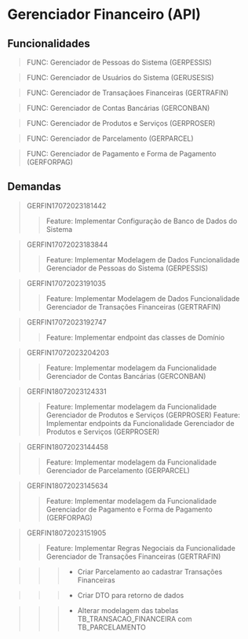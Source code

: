 # Gerenciador Financeiro (API)

## Funcionalidades

> FUNC: Gerenciador de Pessoas do Sistema (GERPESSIS)

> FUNC: Gerenciador de Usuários do Sistema (GERUSESIS)

> FUNC: Gerenciador de Transaçãoes Financeiras (GERTRAFIN)

> FUNC: Gerenciador de Contas Bancárias (GERCONBAN)

> FUNC: Gerenciador de Produtos e Serviços (GERPROSER)

> FUNC: Gerenciador de Parcelamento (GERPARCEL)

> FUNC: Gerenciador de Pagamento e Forma de Pagamento (GERFORPAG)

## Demandas
	
> GERFIN17072023181442
>> Feature: Implementar Configuração de Banco de Dados do Sistema

> GERFIN17072023183844
>> Feature: Implementar Modelagem de Dados Funcionalidade Gerenciador de Pessoas do Sistema (GERPESSIS)

> GERFIN17072023191035
>> Feature: Implementar Modelagem de Dados Funcionalidade Gerenciador de Transações Financeiras (GERTRAFIN)

> GERFIN17072023192747
>> Feature: Implementar endpoint das classes de Domínio

> GERFIN17072023204203
>> Feature: Implementar modelagem da Funcionalidade Gerenciador de Contas Bancárias (GERCONBAN)

> GERFIN18072023124331
>> Feature: Implementar modelagem da Funcionalidade Gerenciador de Produtos e Serviços (GERPROSER)
>> Feature: Implementar endpoints da Funcionalidade Gerenciador de Produtos e Serviços (GERPROSER)

> GERFIN18072023144458
>> Feature: Implementar modelagem da Funcionalidade Gerenciador de Parcelamento (GERPARCEL)

> GERFIN18072023145634
>> Feature: Implementar modelagem da Funcionalidade Gerenciador de Pagamento e Forma de Pagamento (GERFORPAG)

> GERFIN18072023151905
>> Feature: Implementar Regras Negociais da Funcionalidade Gerenciador de Transações Financeiras (GERTRAFIN)

>>> - Criar Parcelamento ao cadastrar Transações Financeiras

>>> - Criar DTO para retorno de dados

>>> - Alterar modelagem das tabelas TB_TRANSACAO_FINANCEIRA com TB_PARCELAMENTO


